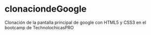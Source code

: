 # clonaciondeGoogle
Clonación de la pantalla principal de google con HTML5 y CSS3 en el bootcamp de TechnolochicasPRO 
